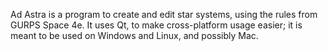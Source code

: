Ad Astra is a program to create and edit star systems, using the rules from GURPS Space 4e. It uses Qt, to make cross-platform usage easier; it is meant to be used on Windows and Linux, and possibly Mac.